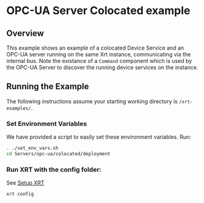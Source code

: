 # OPC-UA Server Colocated example

## Overview

This example shows an example of a colocated Device Service and an OPC-UA server running on the same Xrt instance, communicating via the internal bus. Note the existance of a `Command` component which is used by the OPC-UA Server to discover the running device services on the instance.

## Running the Example

The following instructions assume your starting working directory is `/xrt-examples/`.

### **Set Environment Variables**

We have provided a script to easily set these environment variables. Run:

```bash
. ./set_env_vars.sh
cd Servers/opc-ua/colocated/deployment
```

### **Run XRT with the config folder:**

See [Setup XRT](../../DeviceServices/interactive-walkthrough/setup-xrt.md)

```bash
xrt config
```
